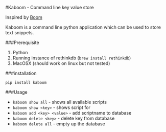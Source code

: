 #Kaboom - Command line key value store

Inspired by [Boom](http://zachholman.com/boom/)

Kaboom is a command line python application which can be used to store text snippets.

###Prerequisite

1. Python
2. Running instance of rethinkdb     (`brew install rethinkdb`)
3. MacOSX (should work on linux but not tested)

###installation

`pip install kaboom`

###Usage

* `kaboom show all` - shows all available scripts
* `kaboom show <key>` - shows script for <script-name>
* `kaboom add <key> <value>` - add scriptname to database
* `kaboom delete <key>` - delete key from database
* `kaboom delete all` - empty up the database






